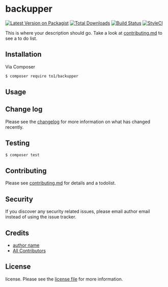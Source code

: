 # backupper

[![Latest Version on Packagist][ico-version]][link-packagist]
[![Total Downloads][ico-downloads]][link-downloads]
[![Build Status][ico-travis]][link-travis]
[![StyleCI][ico-styleci]][link-styleci]

This is where your description should go. Take a look at [contributing.md](contributing.md) to see a to do list.

## Installation

Via Composer

``` bash
$ composer require to1/backupper
```

## Usage

## Change log

Please see the [changelog](changelog.md) for more information on what has changed recently.

## Testing

``` bash
$ composer test
```

## Contributing

Please see [contributing.md](contributing.md) for details and a todolist.

## Security

If you discover any security related issues, please email author email instead of using the issue tracker.

## Credits

- [author name][link-author]
- [All Contributors][link-contributors]

## License

license. Please see the [license file](license.md) for more information.

[ico-version]: https://img.shields.io/packagist/v/to1/backupper.svg?style=flat-square
[ico-downloads]: https://img.shields.io/packagist/dt/to1/backupper.svg?style=flat-square
[ico-travis]: https://img.shields.io/travis/to1/backupper/master.svg?style=flat-square
[ico-styleci]: https://styleci.io/repos/12345678/shield

[link-packagist]: https://packagist.org/packages/to1/backupper
[link-downloads]: https://packagist.org/packages/to1/backupper
[link-travis]: https://travis-ci.org/to1/backupper
[link-styleci]: https://styleci.io/repos/12345678
[link-author]: https://github.com/to1
[link-contributors]: ../../contributors
